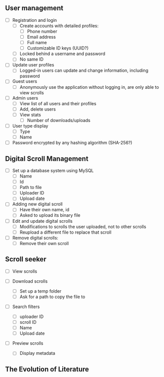 ## User management
- [ ] Registration and login
	- [ ] Create accounts with detailed profiles:
		- [ ] Phone number
		- [ ] Email address
		- [ ] Full name
		- [ ] Customizable ID keys (UUID?)
	- [ ] Locked behind a username and password
	- [ ] No same ID

- [ ] Update user profiles
	- [ ] Logged-in users can update and change information, including password

- [ ] Guest users
	- [ ] Anonymously use the application without logging in, are only able to view scrolls

- [ ] Admin users
	- [ ] View list of all users and their profiles
	- [ ] Add, delete users
	- [ ] View stats
		- [ ] Number of downloads/uploads

- [ ] User type display
	- [ ] Type
	- [ ] Name

- [ ] Password encrypted by any hashing algorithm (SHA-256?)

## Digital Scroll Management

- [ ] Set up a database system using MySQL
	- [ ] Name
	- [ ] Id
	- [ ] Path to file
	- [ ] Uploader ID
	- [ ] Upload date

- [ ] Adding new digital scroll
	- [ ] Have their own name, id
	- [ ] Asked to upload its binary file

- [ ] Edit and update digital scrolls
	- [ ] Modifications to scrolls the user uploaded, not to other scrolls
	- [ ] Reupload a different file to replace that scroll

- [ ]  Remove digital scrolls:
	- [ ] Remove their own scroll

## Scroll seeker
- [ ] View scrolls

- [ ] Download scrolls
	- [ ] Set up a temp folder
	- [ ] Ask for a path to copy the file to

- [ ] Search filters
	- [ ] uploader ID
	- [ ] scroll ID
	- [ ] Name
	- [ ] Upload date

- [ ] Preview scrolls
	- [ ] Display metadata

## The Evolution of Literature
